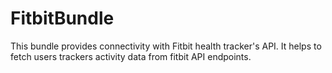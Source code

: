 # FitbitBundle
This bundle provides connectivity with Fitbit health tracker's API. It helps to fetch users trackers activity data from fitbit API endpoints.
